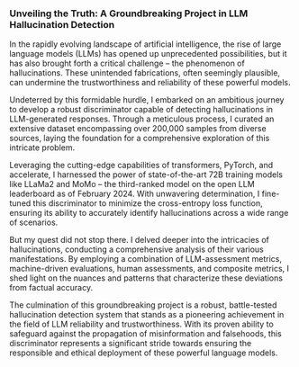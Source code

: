 
<h3> Unveiling the Truth: A Groundbreaking Project in LLM Hallucination Detection </h3>
<p>
In the rapidly evolving landscape of artificial intelligence, the rise of large language models (LLMs) has opened up unprecedented possibilities, but it has also brought forth a critical challenge – the phenomenon of hallucinations. These unintended fabrications, often seemingly plausible, can undermine the trustworthiness and reliability of these powerful models.
</p><p>
Undeterred by this formidable hurdle, I embarked on an ambitious journey to develop a robust discriminator capable of detecting hallucinations in LLM-generated responses. Through a meticulous process, I curated an extensive dataset encompassing over 200,000 samples from diverse sources, laying the foundation for a comprehensive exploration of this intricate problem.
</p><p>
Leveraging the cutting-edge capabilities of transformers, PyTorch, and accelerate, I harnessed the power of state-of-the-art 72B training models like LLaMa2 and MoMo – the third-ranked model on the open LLM leaderboard as of February 2024. With unwavering determination, I fine-tuned this discriminator to minimize the cross-entropy loss function, ensuring its ability to accurately identify hallucinations across a wide range of scenarios.
</p><p>
But my quest did not stop there. I delved deeper into the intricacies of hallucinations, conducting a comprehensive analysis of their various manifestations. By employing a combination of LLM-assessment metrics, machine-driven evaluations, human assessments, and composite metrics, I shed light on the nuances and patterns that characterize these deviations from factual accuracy.
</p><p>
The culmination of this groundbreaking project is a robust, battle-tested hallucination detection system that stands as a pioneering achievement in the field of LLM reliability and trustworthiness. With its proven ability to safeguard against the propagation of misinformation and falsehoods, this discriminator represents a significant stride towards ensuring the responsible and ethical deployment of these powerful language models.</p>
